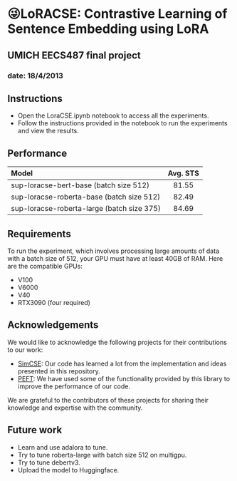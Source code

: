 # 😜LoRACSE: Contrastive Learning of Sentence Embedding using LoRA
## UMICH EECS487 final project
### date: 18/4/2013

## Instructions

- Open the LoraCSE.ipynb notebook to access all the experiments.
- Follow the instructions provided in the notebook to run the experiments and view the results.

## Performance

|              Model              | Avg. STS |
|:-------------------------------|:--------:|
| sup-loracse-bert-base (batch size 512) |  81.55  |
| sup-loracse-roberta-base (batch size 512) |   82.49  |
| sup-loracse-roberta-large (batch size 375) |   84.69  |

## Requirements

To run the experiment, which involves processing large amounts of data with a batch size of 512, your GPU must have at least 40GB of RAM. Here are the compatible GPUs:

- V100
- V6000
- V40
- RTX3090 (four required)


## Acknowledgements

We would like to acknowledge the following projects for their contributions to our work:

- [SimCSE](https://github.com/princeton-nlp/SimCSE): Our code has learned a lot from the implementation and ideas presented in this repository.
- [PEFT](https://github.com/huggingface/peft): We have used some of the functionality provided by this library to improve the performance of our code.

We are grateful to the contributors of these projects for sharing their knowledge and expertise with the community.

## Future work
- Learn and use adalora to tune.
- Try to tune roberta-large with batch size 512 on multigpu.
- Try to tune debertv3.
- Upload the model to Huggingface.
